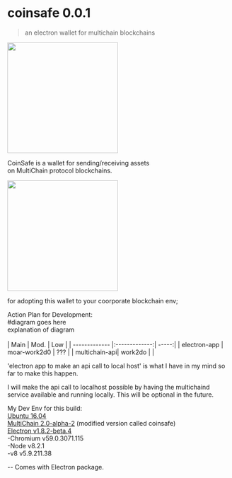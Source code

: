 # coinsafe 0.0.1
> an electron wallet for multichain blockchains<br>

<img src="https://media.discordapp.net/attachments/407746101303836683/407768002281603072/Screen_Shot_2018-01-29_at_10.23.45_PM.png" height="250" width="250"><br>

CoinSafe is a wallet for sending/receiving assets <br>
on MultiChain protocol blockchains. 

<img src="https://media.discordapp.net/attachments/407746101303836683/407768113476796436/Screen_Shot_2018-01-29_at_10.24.24_PM.png" height="250" width="250"><br>

for adopting this wallet to your coorporate blockchain env;

Action Plan for Development:<br>
#diagram goes here<br>
explanation of diagram<br>
<br>
| Main          | Mod.          | Low   |
| ------------- |:-------------:| -----:|
| electron-app  | moar-work2d0  | ???   |
| multichain-api| work2do       |       |
<br>

'electron app to make an api call to local host'
is what I have in my mind so far to make this happen.

I will make the api call to localhost possible by having the multichaind service available and running locally. 
This will be optional in the future. 

My Dev Env for this build:<br>
<a href="http://releases.ubuntu.com/16.04.3/ubuntu-16.04.3-desktop-amd64.iso?_ga=2.76030037.1722912274.1517293232-1500159376.1513966486">Ubuntu 16.04</a><br>
<a href="https://www.multichain.com/download/multichain-2.0-alpha-2.tar.gz">MultiChain 2.0-alpha-2</a> (modified version called coinsafe)<br>
<a href="https://github.com/electron/electron/releases/download/v1.8.2-beta.4/electron-v1.8.2-beta.4-linux-x64.zip">Electron v1.8.2-beta.4</a><br>
-Chromium v59.0.3071.115<br>
-Node v8.2.1<br>
-v8 v5.9.211.38<br>

-- Comes with Electron package.
